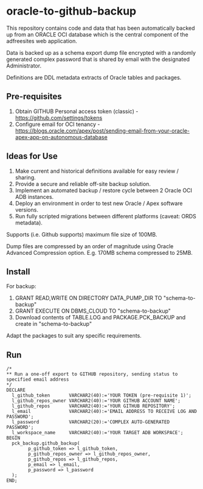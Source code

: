 # oracle-to-github-backup
This repository contains code and data that has been automatically backed up from an ORACLE OCI database which is the central component of the adfreesites web application.

Data is backed up as a schema export dump file encrypted with a randomly generated complex password that is shared by email with the designated Administrator.

Definitions are DDL metadata extracts of Oracle tables and packages.

## Pre-requisites
1. Obtain GITHUB Personal access token (classic) - https://github.com/settings/tokens
2. Configure email for OCI tenancy - https://blogs.oracle.com/apex/post/sending-email-from-your-oracle-apex-app-on-autonomous-database

## Ideas for Use
1. Make current and historical definitions available for easy review / sharing.
2. Provide a secure and reliable off-site backup solution. 
3. Implement an automated backup / restore cycle between 2 Oracle OCI ADB instances.
4. Deploy an environment in order to test new Oracle / Apex software versions.
5. Run fully scripted migrations between different platforms (caveat: ORDS metadata).

Supports (i.e. Github supports) maximum file size of 100MB.

Dump files are compressed by an order of magnitude using Oracle Advanced Compression option. E.g. 170MB schema compressed to 25MB.

## Install
For backup:
1. GRANT READ,WRITE ON DIRECTORY DATA_PUMP_DIR TO "schema-to-backup"
2. GRANT EXECUTE ON DBMS_CLOUD TO "schema-to-backup"
3. Download contents of TABLE.LOG and PACKAGE.PCK_BACKUP and create in "schema-to-backup"

Adapt the packages to suit any specific requirements.

## Run
```
/*
** Run a one-off export to GITHUB repository, sending status to specified email address
*/
DECLARE
  l_github_token       VARCHAR2(40):='YOUR TOKEN (pre-requisite 1)'; 
  l_github_repos_owner VARCHAR2(40):='YOUR GITHUB ACCOUNT NAME';
  l_github_repos       VARCHAR2(40):='YOUR GITHUB REPOSITORY';
  l_email              VARCHAR2(40):='EMAIL ADDRESS TO RECEIVE LOG AND PASSWORD';  
  l_password           VARCHAR2(20):='COMPLEX AUTO-GENERATED PASSWORD';
  l_workspace_name     VARCHAR2(40):='YOUR TARGET ADB WORKSPACE';
BEGIN 
  pck_backup.github_backup(
        p_github_token => l_github_token,
        p_github_repos_owner => l_github_repos_owner,
        p_github_repos => l_github_repos,
        p_email => l_email,
        p_password => l_password
  );
END;
```
